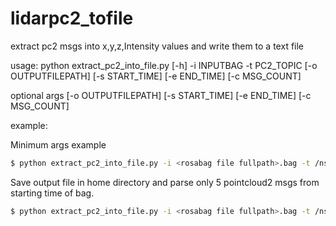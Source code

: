# lidarpc2_tofile

extract pc2 msgs into x,y,z,Intensity values and write them to a text file

usage: python extract_pc2_into_file.py [-h] -i INPUTBAG -t PC2_TOPIC
                                [-o OUTPUTFILEPATH] [-s START_TIME]
                                [-e END_TIME] [-c MSG_COUNT]


optional args [-o OUTPUTFILEPATH] [-s START_TIME] [-e END_TIME] [-c MSG_COUNT]

example:

Minimum args example

``` bash
$ python extract_pc2_into_file.py -i <rosabag file fullpath>.bag -t /ns1/velodyne_points
```
Save output file in home directory and parse only 5 pointcloud2 msgs from starting time of bag.
```bash
$ python extract_pc2_into_file.py -i <rosabag file fullpath>.bag -t /ns1/velodyne_points -o ~/ -c 5
```
